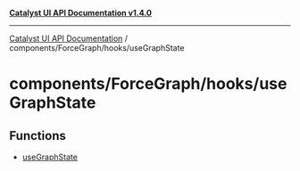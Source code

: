 [**Catalyst UI API Documentation v1.4.0**](../../../../README.md)

---

[Catalyst UI API Documentation](../../../../README.md) / components/ForceGraph/hooks/useGraphState

# components/ForceGraph/hooks/useGraphState

## Functions

- [useGraphState](functions/useGraphState.md)

